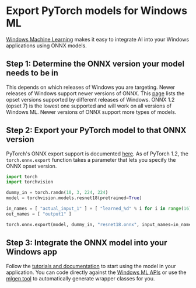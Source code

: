 <!--- SPDX-License-Identifier: Apache-2.0 -->

# Export PyTorch models for Windows ML

[Windows Machine Learning](https://docs.microsoft.com/windows/ai/windows-ml/) makes it easy to integrate AI into your Windows applications using ONNX models.

## Step 1: Determine the ONNX version your model needs to be in
This depends on which releases of Windows you are targeting. Newer releases of Windows support newer versions of ONNX. This [page](https://docs.microsoft.com/windows/ai/windows-ml/onnx-versions) lists the opset versions supported by different releases of Windows. ONNX 1.2 (opset 7) is the lowest one supported and will work on all versions of Windows ML. Newer versions of ONNX support more types of models.

## Step 2: Export your PyTorch model to that ONNX version
PyTorch's ONNX export support is documented [here](https://pytorch.org/docs/stable/onnx.html). As of PyTorch 1.2, the `torch.onnx.export` function takes a parameter that lets you specify the ONNX opset version.

```python
import torch
import torchvision

dummy_in = torch.randn(10, 3, 224, 224)
model = torchvision.models.resnet18(pretrained=True)

in_names = [ "actual_input_1" ] + [ "learned_%d" % i for i in range(16) ]
out_names = [ "output1" ]

torch.onnx.export(model, dummy_in, "resnet18.onnx", input_names=in_names, output_names=out_names, opset_version=7, verbose=True)
```

## Step 3: Integrate the ONNX model into your Windows app
Follow the [tutorials and documentation](https://docs.microsoft.com/windows/ai/windows-ml/) to start using the model in your application. You can code directly against the [Windows ML APIs](https://docs.microsoft.com/windows/ai/windows-ml/integrate-model) or use the [mlgen tool](https://docs.microsoft.com/windows/ai/windows-ml/mlgen) to automatically generate wrapper classes for you.
